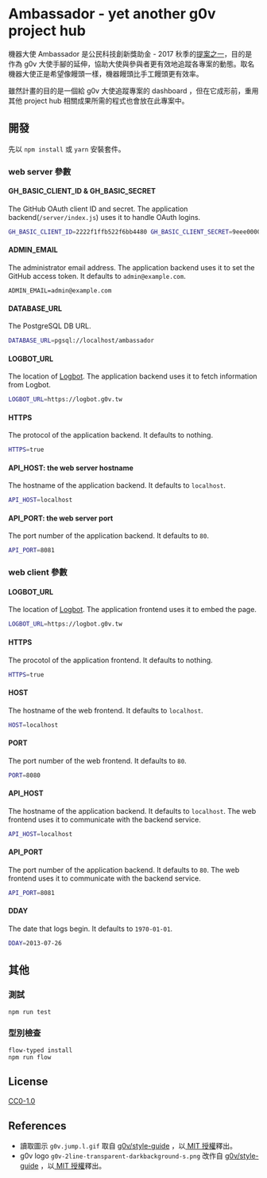 # Ambassador - yet another g0v project hub

機器大使 Ambassador 是公民科技創新獎助金 - 2017 秋季的[提案之一][YA0H]，目的是作為 g0v
大使手腳的延伸，協助大使與參與者更有效地追蹤各專案的動態。取名機器大使正是希望像饅頭一樣，機器饅頭比手工饅頭更有效率。

雖然計畫的目的是一個給 g0v 大使追蹤專案的 dashboard ，但在它成形前，重用其他
project hub 相關成果所需的程式也會放在此專案中。

[YA0H]: https://grants.g0v.tw/projects/5969ed35d60a0d001ed1f7f6

## 開發

先以 `npm install` 或 `yarn` 安裝套件。

### web server 參數

#### GH_BASIC_CLIENT_ID & GH_BASIC_SECRET

The GitHub OAuth client ID and secret. The application backend(`/server/index.js`) uses it to handle OAuth logins.

```sh
GH_BASIC_CLIENT_ID=2222f1ffb522f6bb4480 GH_BASIC_CLIENT_SECRET=9eee00006da733b22cb1234339301cc67d943eff
```

#### ADMIN_EMAIL

The administrator email address. The application backend uses it to set the GitHub access token. It defaults to `admin@example.com`.

```
ADMIN_EMAIL=admin@example.com
```

#### DATABASE_URL

The PostgreSQL DB URL.

```sh
DATABASE_URL=pgsql://localhost/ambassador
```

#### LOGBOT_URL

The location of [Logbot][Logbot]. The application backend uses it to fetch information from Logbot.

```sh
LOGBOT_URL=https://logbot.g0v.tw
```

#### HTTPS

The protocol of the application backend. It defaults to nothing.

```sh
HTTPS=true
```

#### API_HOST: the web server hostname

The hostname of the application backend. It defaults to `localhost`.

```sh
API_HOST=localhost
```

#### API_PORT: the web server port

The port number of the application backend. It defaults to `80`.

```sh
API_PORT=8081
```

### web client 參數

#### LOGBOT_URL

The location of [Logbot][Logbot]. The application frontend uses it to embed the page.

```sh
LOGBOT_URL=https://logbot.g0v.tw
```

#### HTTPS

The procotol of the application frontend. It defaults to nothing.

```sh
HTTPS=true
```

#### HOST

The hostname of the web frontend. It defaults to `localhost`.

```sh
HOST=localhost
```

#### PORT

The port number of the web frontend. It defaults to `80`.

```sh
PORT=8080
```

#### API_HOST

The hostname of the application backend. It defaults to `localhost`. The web frontend uses it to communicate with the backend service.

```sh
API_HOST=localhost
```

#### API_PORT

The port number of the application backend. It defaults to `80`. The web frontend uses it to communicate with the backend service.

```sh
API_PORT=8081
```

#### DDAY

The date that logs begin. It defaults to `1970-01-01`.

```sh
DDAY=2013-07-26
```

[Logbot]: https://github.com/g0v/Logbot

## 其他

### 測試

```
npm run test
```

### 型別檢查

```
flow-typed install
npm run flow
```

## License

[CC0-1.0][CC0]

[CC0]: https://creativecommons.org/publicdomain/zero/1.0/

## References

* 讀取圖示 `g0v.jump.l.gif` 取自 [g0v/style-guide][style-guide] ，以[ MIT 授權][style-guide-license]釋出。
* g0v logo `g0v-2line-transparent-darkbackground-s.png` 改作自 [g0v/style-guide][style-guide] ，以[ MIT 授權][style-guide-license]釋出。

[style-guide]: https://github.com/g0v/style-guide
[style-guide-license]: https://github.com/g0v/style-guide/blob/gh-pages/LICENSE


